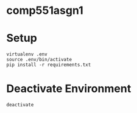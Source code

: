 # comp551asgn1


# Setup

```
virtualenv .env
source .env/bin/activate
pip install -r requirements.txt
```


# Deactivate Environment

```
deactivate
``` 